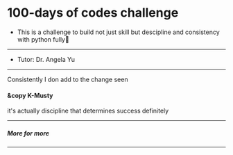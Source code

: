 # 100-days of codes challenge
- This is a challenge to build not just skill but descipline and consistency with python fully🐍
---------------------
- Tutor: Dr. Angela Yu 
---------------------
Consistently
I don add to the change 
seen
#### &copy K-Musty

it's actually discipline that determines success definitely 

----------------
##### More for more
------
